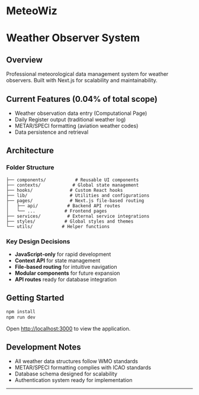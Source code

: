 # MeteoWiz
# Weather Observer System

## Overview
Professional meteorological data management system for weather observers.
Built with Next.js for scalability and maintainability.

## Current Features (0.04% of total scope)
- Weather observation data entry (Computational Page)
- Daily Register output (traditional weather log)
- METAR/SPECI formatting (aviation weather codes)
- Data persistence and retrieval

## Architecture

### Folder Structure
```
├── components/           # Reusable UI components
├── contexts/            # Global state management
├── hooks/              # Custom React hooks
├── lib/                # Utilities and configurations
├── pages/              # Next.js file-based routing
│   ├── api/           # Backend API routes
│   └── ...           # Frontend pages
├── services/          # External service integrations
├── styles/           # Global styles and themes
└── utils/           # Helper functions
```


### Key Design Decisions
- **JavaScript-only** for rapid development
- **Context API** for state management 
- **File-based routing** for intuitive navigation
- **Modular components** for future expansion
- **API routes** ready for database integration

## Getting Started

```bash
npm install
npm run dev
```

Open [http://localhost:3000](http://localhost:3000) to view the application.


## Development Notes
- All weather data structures follow WMO standards
- METAR/SPECI formatting complies with ICAO standards
- Database schema designed for scalability
- Authentication system ready for implementation

---
